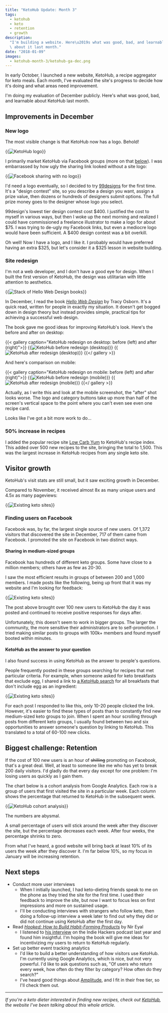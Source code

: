 ```yaml
---
title: "KetoHub Update: Month 3"
tags:
  - ketohub
  - keto
  - retention
  - growth
description:
  "I'm building a website. Here\u2019s what was good, bad, and learnable\
  \ about it last month."
date: "2018-01-09"
images:
  - ketohub-month-3/ketohub-ga-dec.png
---
```


In early October, I launched a new website, KetoHub, a recipe aggregator for keto meals. Each month, I've evaluated the site's progress to decide how it's doing and what areas need improvement.

I'm doing my evaluation of December publicly. Here's what was good, bad, and learnable about KetoHub last month.

## Improvements in December

### New logo

The most visible change is that KetoHub now has a logo. Behold!

{{<img src="ketohub-logo.png" alt="KetoHub logo" caption="KetoHub logo" max-width="400px">}}

I primarily market KetoHub via Facebook groups (more on that [below](#finding-users-on-facebook)). I was embarrassed by how ugly the sharing link looked without a site logo:

{{<img src="ugly-fb-links.png" alt="Facebook sharing with no logo" caption="Sharing KetoHub on Facebook with no site logo" max-width="493px">}}

I'd need a logo eventually, so I decided to try [99designs](https://ninetyninedesigns.7eer.net/c/1189252/185967/3172) for the first time. It's a "design contest" site, so you describe a design you want, assign a prize value, then dozens or hundreds of designers submit options. The full prize money goes to the designer whose logo you select.

99design's lowest tier design contest cost $400. I justified the cost to myself in various ways, but then I woke up the next morning and realized I could have commissioned a freelance illustrator to make a logo for about $75. I was trying to de-ugly my Facebook links, but even a mediocre logo would have been sufficient. A $400 design contest was a bit overkill.

Oh well! Now I have a logo, and I like it. I probably would have preferred having an extra $325, but let's consider it a $325 lesson in website building.

### Site redesign

I'm not a web developer, and I don't have a good eye for design. When I built the first version of KetoHub, the design was utilitarian with little attention to aesthetics.

{{<img src="hwd-books.jpg" alt="Stack of Hello Web Design books" max-width="300px" href="https://smile.amazon.com/Hello-Web-Design-Tracy-Osborn/dp/0986365947/">}}

In December, I read the book [_Hello Web Design_](https://smile.amazon.com/Hello-Web-Design-Tracy-Osborn/dp/0986365947/) by Tracy Osborn. It's a quick read, written for people in exactly my situation. It doesn't get bogged down in design theory but instead provides simple, practical tips for achieving a successful web design.

The book gave me good ideas for improving KetoHub's look. Here's the before and after on desktop:

{{< gallery caption="KetoHub redesign on desktop: before (left) and after (right)">}}
{{<img src="ketohub-screenshot-before.png" alt="KetoHub before redesign (desktop)">}}
{{<img src="ketohub-screenshot-after.png" alt="KetoHub after redesign (desktop)">}}
{{</ gallery >}}

And here's comparison on mobile:

{{< gallery caption="KetoHub redesign on mobile: before (left) and after (right)">}}
{{<img src="ketohub-screenshot-mobile-before.png" alt="KetoHub before redesign (mobile)">}}
{{<img src="ketohub-screenshot-mobile-after.png" alt="KetoHub after redesign (mobile)">}}
{{</ gallery >}}

Actually, as I write this and look at the mobile screenshot, the "after" shot looks worse. The logo and category buttons take up more than half of the screen's vertical space to the point where you can't even see even one recipe card.

Looks like I've got a bit more work to do...

### 50% increase in recipes

I added the popular recipe site [Low Carb Yum](https://lowcarbyum.com/) to KetoHub's recipe index. This added over 500 new recipes to the site, bringing the total to 1,500. This was the largest increase in KetoHub recipes from any single keto site.

## Visitor growth

KetoHub's visit stats are still small, but it saw exciting growth in December.

Compared to November, it received almost 8x as many unique users and 4.5x as many pageviews:

{{<img src="ketohub-ga-dec.png" alt="Existing keto sites" max-width="700px">}}

### Finding users on Facebook

Facebook was, by far, the largest single source of new users. Of 1,372 visitors that discovered the site in December, 717 of them came from Facebook. I promoted the site on Facebook in two distinct ways.

#### Sharing in medium-sized groups

Facebook has hundreds of different keto groups. Some have close to a million members; others have as few as 20-30.

I saw the most efficient results in groups of between 200 and 1,000 members. I made posts like the following, being up front that it was my website and I'm looking for feedback:

{{<img src="ketohub-fb-response.png" alt="Existing keto sites" max-width="442px">}}

The post above brought over 100 new users to KetoHub the day it was posted and continued to receive positive responses for days after.

Unfortunately, this doesn't seem to work in bigger groups. The larger the community, the more sensitive their administrators are to self-promotion. I tried making similar posts to groups with 100k+ members and found myself booted within minutes.

#### KetoHub as the answer to your question

I also found success in using KetoHub as the answer to people's questions.

People frequently posted in these groups searching for recipes that met particular criteria. For example, when someone asked for keto breakfasts that exclude egg, I shared a link to [a KetoHub search](https://ketohub.io/?category=breakfast&q=-egg) for all breakfasts that don't include egg as an ingredient:

{{<img src="ketohub-fb-response2.png" alt="Existing keto sites" max-width="415px">}}

For each post I responded to like this, only 10-20 people clicked the link. However, it's easier to find these types of posts than to constantly find new medium-sized keto groups to join. When I spent an hour scrolling through posts from different keto groups, I usually found between two and six opportunities to answer someone's question by linking to KetoHub. This translated to a total of 60-100 new clicks.

## Biggest challenge: Retention

If the cost of 100 new users is an hour of ~~shilling~~ promoting on Facebook, that's a great deal. Well, at least to someone like me who has yet to break 200 daily visitors. I'd gladly do that every day except for one problem: I'm losing users as quickly as I gain them.

The chart below is a cohort analysis from Google Analytics. Each row is a group of users that first visited the site in a particular week. Each column shows the percentage that returned to KetoHub in the subsequent week.

{{<img src="cohort-analysis-dec.png" alt="KetoHub cohort analysis" max-width="700px">}}

The numbers are abysmal.

A small percentage of users will stick around the week after they discover the site, but the percentage decreases each week. After four weeks, the percentage shrinks to zero.

From what I've heard, a good website will bring back at least 10% of its users the week after they discover it. I'm far below 10%, so my focus in January will be increasing retention.

## Next steps

- Conduct more user interviews
  - When I initially launched, I had keto-dieting friends speak to me on the phone as they tried the site for the first time. I used their feedback to improve the site, but now I want to focus less on first impressions and more on sustained usage.
  - I'll be conducting interviews with strangers who follow keto, then doing a follow-up interview a week later to find out why they did or did not continue using KetoHub after the first day.
- Read [_Hooked: How to Build Habit-Forming Products_](https://smile.amazon.com/gp/product/1591847788/) by Nir Eyal
  - I listened to [his interview](https://www.indiehackers.com/podcast/023-nir-eyal-of-hooked) on the Indie Hackers podcast last year and found him insightful. I'm hoping the book will give me ideas for incentivizing my users to return to KetoHub regularly.
- Set up better event tracking analytics
  - I'd like to build a better understanding of how visitors use KetoHub. I'm currently using Google Analytics, which is nice, but not very powerful. I'd like to ask questions such as, "Of users who return every week, how often do they filter by category? How often do they search?"
  - I've heard good things about [Amplitude](https://amplitude.com/), and I fit in their free tier, so I'll check them out.

---

_If you're a keto dieter interested in finding new recipes, check out [KetoHub](https://ketohub.io), the website I've been talking about this whole article._
